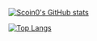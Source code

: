 [![Scoin0's GitHub stats](https://github-readme-stats.vercel.app/api?username=Scoin0&show_icons=true&theme=transparent)](https://github.com/Scoin0/github-readme-stats)

[![Top Langs](https://github-readme-stats.vercel.app/api/top-langs/?username=Scoin0&layout=compact&theme=transparent)](https://github.com/Scoin0/github-readme-stats)
